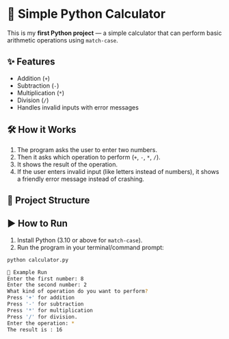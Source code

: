 # 🧮 Simple Python Calculator

This is my **first Python project** — a simple calculator that can perform basic arithmetic operations using `match-case`.

## ✨ Features
- Addition (`+`)
- Subtraction (`-`)
- Multiplication (`*`)
- Division (`/`)
- Handles invalid inputs with error messages

## 🛠 How it Works
1. The program asks the user to enter two numbers.  
2. Then it asks which operation to perform (`+`, `-`, `*`, `/`).  
3. It shows the result of the operation.  
4. If the user enters invalid input (like letters instead of numbers), it shows a friendly error message instead of crashing.

## 📂 Project Structure

## ▶️ How to Run
1. Install Python (3.10 or above for `match-case`).  
2. Run the program in your terminal/command prompt:  

```bash
python calculator.py

📸 Example Run
Enter the first number: 8
Enter the second number: 2
What kind of operation do you want to perform? 
Press '+' for addition
Press '-' for subtraction
Press '*' for multiplication
Press '/' for division.
Enter the operation: *
The result is : 16


